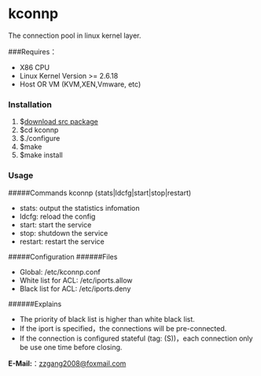 kconnp
======

The connection pool in linux kernel layer.

###Requires：
 * X86 CPU
 * Linux Kernel Version >= 2.6.18
 * Host OR VM (KVM,XEN,Vmware, etc)

### Installation
1. $[download src package](https://github.com/zzgang/kconnp/releases)
1. $cd kconnp
1. $./configure
1. $make 
1. $make install

### Usage
#####Commands
kconnp (stats|ldcfg|start|stop|restart)
* stats: output the statistics infomation
* ldcfg: reload the config
* start: start the service
* stop: shutdown the service
* restart: restart the service

#####Configuration 
######Files
* Global: /etc/kconnp.conf
* White list for ACL: /etc/iports.allow
* Black list for ACL: /etc/iports.deny

######Explains
* The priority of black list is higher than white black list.
* If the iport is specified，the connections will be pre-connected.
* If the connection is configured stateful (tag: (S))，each connection only be use one time before closing. 


**E-Mail:**：zzgang2008@foxmail.com
